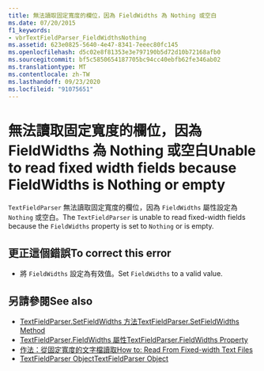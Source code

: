 ```yaml
---
title: 無法讀取固定寬度的欄位，因為 FieldWidths 為 Nothing 或空白
ms.date: 07/20/2015
f1_keywords:
- vbrTextFieldParser_FieldWidthsNothing
ms.assetid: 623e0825-5640-4e47-8341-7eeec80fc145
ms.openlocfilehash: d5c02e8f81353e3e797190b5d72d10b72168afb0
ms.sourcegitcommit: bf5c5850654187705bc94cc40ebfb62fe346ab02
ms.translationtype: MT
ms.contentlocale: zh-TW
ms.lasthandoff: 09/23/2020
ms.locfileid: "91075651"
---
```

# <a name="unable-to-read-fixed-width-fields-because-fieldwidths-is-nothing-or-empty"></a><span data-ttu-id="4fe4a-102">無法讀取固定寬度的欄位，因為 FieldWidths 為 Nothing 或空白</span><span class="sxs-lookup"><span data-stu-id="4fe4a-102">Unable to read fixed width fields because FieldWidths is Nothing or empty</span></span>

<span data-ttu-id="4fe4a-103">`TextFieldParser` 無法讀取固定寬度的欄位，因為 `FieldWidths` 屬性設定為 `Nothing` 或空白。</span><span class="sxs-lookup"><span data-stu-id="4fe4a-103">The `TextFieldParser` is unable to read fixed-width fields because the `FieldWidths` property is set to `Nothing` or is empty.</span></span>  
  
## <a name="to-correct-this-error"></a><span data-ttu-id="4fe4a-104">更正這個錯誤</span><span class="sxs-lookup"><span data-stu-id="4fe4a-104">To correct this error</span></span>  
  
- <span data-ttu-id="4fe4a-105">將 `FieldWidths` 設定為有效值。</span><span class="sxs-lookup"><span data-stu-id="4fe4a-105">Set `FieldWidths` to a valid value.</span></span>  
  
## <a name="see-also"></a><span data-ttu-id="4fe4a-106">另請參閱</span><span class="sxs-lookup"><span data-stu-id="4fe4a-106">See also</span></span>

- [<span data-ttu-id="4fe4a-107">TextFieldParser.SetFieldWidths 方法</span><span class="sxs-lookup"><span data-stu-id="4fe4a-107">TextFieldParser.SetFieldWidths Method</span></span>](xref:Microsoft.VisualBasic.FileIO.TextFieldParser.SetFieldWidths%2A)
- [<span data-ttu-id="4fe4a-108">TextFieldParser.FieldWidths 屬性</span><span class="sxs-lookup"><span data-stu-id="4fe4a-108">TextFieldParser.FieldWidths Property</span></span>](xref:Microsoft.VisualBasic.FileIO.TextFieldParser.FieldWidths%2A)
- [<span data-ttu-id="4fe4a-109">作法：從固定寬度的文字檔讀取</span><span class="sxs-lookup"><span data-stu-id="4fe4a-109">How to: Read From Fixed-width Text Files</span></span>](../developing-apps/programming/drives-directories-files/how-to-read-from-fixed-width-text-files.md)
- [<span data-ttu-id="4fe4a-110">TextFieldParser Object</span><span class="sxs-lookup"><span data-stu-id="4fe4a-110">TextFieldParser Object</span></span>](../language-reference/objects/textfieldparser-object.md)
